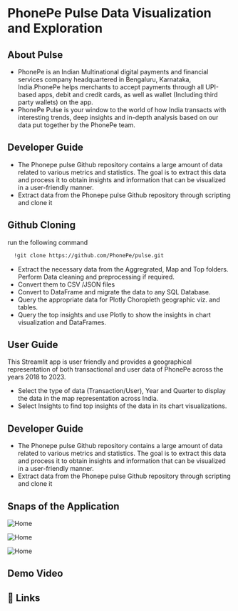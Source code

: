 
# PhonePe Pulse Data Visualization and Exploration

## About Pulse
- PhonePe is an Indian Multinational digital payments and financial services company headquartered in Bengaluru, Karnataka, India.PhonePe helps merchants to accept payments through all UPI-based apps, debit and credit cards, as well as wallet (Including third party wallets) on the app.
- PhonePe Pulse is your window to the world of how India transacts with interesting trends, deep insights and in-depth analysis based on our data put together by the PhonePe team.


## Developer Guide
- The Phonepe pulse Github repository contains a large amount of data related to various metrics and statistics. The goal is to extract this data and process it to obtain insights and information that can be visualized in a user-friendly manner.
- Extract data from the Phonepe pulse Github repository through scripting and clone it

## Github Cloning

run the following command

```bash
  !git clone https://github.com/PhonePe/pulse.git
```


- Extract the necessary data from the Aggregrated, Map and Top folders. Perform Data cleaning and preprocessing if required.
- Convert them to CSV /JSON files
- Convert to DataFrame and migrate the data to any SQL Database.
- Query the appropriate data for Plotly Choropleth geographic viz. and tables.
- Query the top insights and use Plotly to show the insights in chart visualization and DataFrames.
## User Guide
This Streamlit app is user friendly and provides a geographical representation of both transactional and user data of PhonePe across the years 2018 to 2023.
- Select the type of data (Transaction/User), Year and Quarter to display the data in the map representation across India.
- Select Insights to find top insights of the data in its chart visualizations.
## Developer Guide
- The Phonepe pulse Github repository contains a large amount of data related to various metrics and statistics. The goal is to extract this data and process it to obtain insights and information that can be visualized in a user-friendly manner.
- Extract data from the Phonepe pulse Github repository through scripting and clone it

## Snaps of the Application

![Home](https://i.ibb.co/RhhTL2K/home.png)

![Home](https://i.ibb.co/TYFJ14k/Explore.png)

![Home](https://i.ibb.co/PzpcS8V/Insight.png)

## Demo Video

## 🔗 Links



